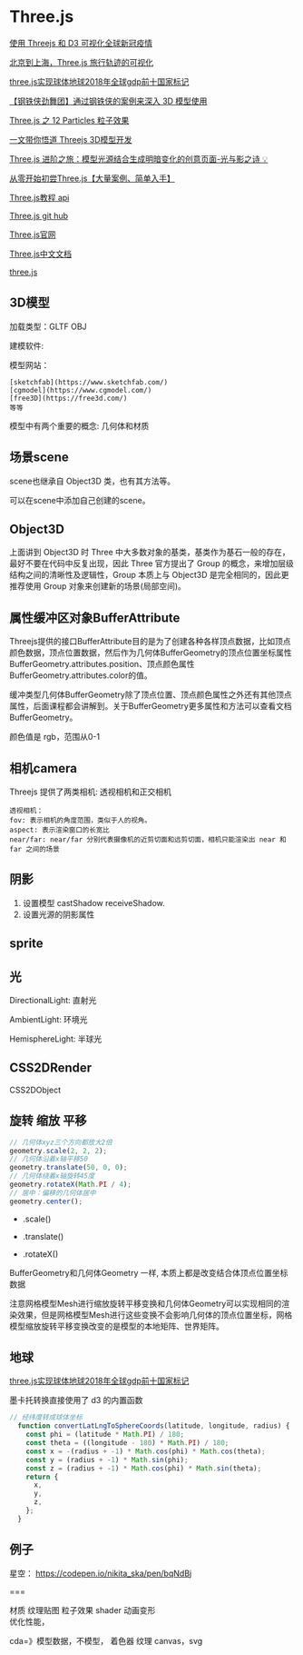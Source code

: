 # Three.js

[使用 Threejs 和 D3 可视化全球新冠疫情](https://juejin.cn/post/6955717062979715079)

[北京到上海，Three.js 旅行轨迹的可视化](https://juejin.cn/post/7041580850261000222)

[three.js实现球体地球2018年全球gdp前十国家标记](https://juejin.cn/post/6844903928916606983)

[【钢铁侠劲舞团】通过钢铁侠的案例来深入 3D 模型使用](https://juejin.cn/post/7171803353310035999)

[Three.js 之 12 Particles 粒子效果](https://juejin.cn/post/7113540626347458591/#heading-12)

[一文带你悟道 Threejs 3D模型开发](https://juejin.cn/post/7170868138068672548)

[Three.js 进阶之旅：模型光源结合生成明暗变化的创意页面-光与影之诗 💡](https://juejin.cn/post/7148969678642102286#heading-27)

[从零开始初尝Three.js【大量案例、简单入手】](https://juejin.cn/post/6844904177345232903)

[Three.js教程 api](http://www.webgl3d.cn/Three.js/?_blank)

[Three.js git hub](https://github.com/mrdoob/three.js/?_blank)

[Three.js官网](https://threejs.org/?_blank)

[Three.js中文文档](http://www.yanhuangxueyuan.com/threejs/docs/index.html?_blank)

[three.js](https://threejs.org/docs/index.html#manual/zh/introduction/Creating-a-scene)

## 3D模型

加载类型：GLTF OBJ

建模软件:

模型网站：

```
[sketchfab](https://www.sketchfab.com/)
[cgmodel](https://www.cgmodel.com/)
[free3D](https://free3d.com/)
等等
```

模型中有两个重要的概念: 几何体和材质

## 场景scene

scene也继承自 Object3D 类，也有其方法等。

可以在scene中添加自己创建的scene。

## Object3D

上面讲到 Object3D 时 Three 中大多数对象的基类，基类作为基石一般的存在，最好不要在代码中反复出现，因此 Three 官方提出了 Group 的概念，来增加层级结构之间的清晰性及逻辑性，Group 本质上与 Object3D 是完全相同的，因此更推荐使用 Group 对象来创建新的场景(局部空间)。

## 属性缓冲区对象BufferAttribute

Threejs提供的接口BufferAttribute目的是为了创建各种各样顶点数据，比如顶点颜色数据，顶点位置数据，然后作为几何体BufferGeometry的顶点位置坐标属性BufferGeometry.attributes.position、顶点颜色属性BufferGeometry.attributes.color的值。

缓冲类型几何体BufferGeometry除了顶点位置、顶点颜色属性之外还有其他顶点属性，后面课程都会讲解到。关于BufferGeometry更多属性和方法可以查看文档BufferGeometry。

颜色值是 rgb，范围从0-1

## 相机camera

Threejs 提供了两类相机: 透视相机和正交相机

```
透视相机：
fov: 表示相机的角度范围，类似于人的视角。
aspect: 表示渲染窗口的长宽比
near/far: near/far 分别代表摄像机的近剪切面和远剪切面，相机只能渲染出 near 和 far 之间的场景
```

## 阴影

1. 设置模型 castShadow receiveShadow.
2. 设置光源的阴影属性

## sprite

## 光

DirectionalLight: 直射光

AmbientLight: 环境光

HemisphereLight: 半球光

## CSS2DRender

CSS2DObject

## 旋转 缩放 平移

```js
// 几何体xyz三个方向都放大2倍
geometry.scale(2, 2, 2);
// 几何体沿着x轴平移50
geometry.translate(50, 0, 0);
// 几何体绕着x轴旋转45度
geometry.rotateX(Math.PI / 4);
// 居中：偏移的几何体居中
geometry.center();
```

- .scale()

- .translate()

- .rotateX()

BufferGeometry和几何体Geometry 一样, 本质上都是改变结合体顶点位置坐标数据

注意网格模型Mesh进行缩放旋转平移变换和几何体Geometry可以实现相同的渲染效果，但是网格模型Mesh进行这些变换不会影响几何体的顶点位置坐标，网格模型缩放旋转平移变换改变的是模型的本地矩阵、世界矩阵。

## 地球

[three.js实现球体地球2018年全球gdp前十国家标记](https://juejin.cn/post/6844903928916606983)

墨卡托转换直接使用了 d3 的内置函数

```js
// 经纬度转成球体坐标
  function convertLatLngToSphereCoords(latitude, longitude, radius) {
    const phi = (latitude * Math.PI) / 180;
    const theta = ((longitude - 180) * Math.PI) / 180;
    const x = -(radius + -1) * Math.cos(phi) * Math.cos(theta);
    const y = (radius + -1) * Math.sin(phi);
    const z = (radius + -1) * Math.cos(phi) * Math.sin(theta);
    return {
      x,
      y,
      z,
    };
  }
```

## 例子

星空： <https://codepen.io/nikita_ska/pen/bqNdBj>

===

材质
纹理贴图
粒子效果
shader
动画变形  
优化性能，

cda=》模型数据，不模型，
着色器 纹理
canvas，svg

